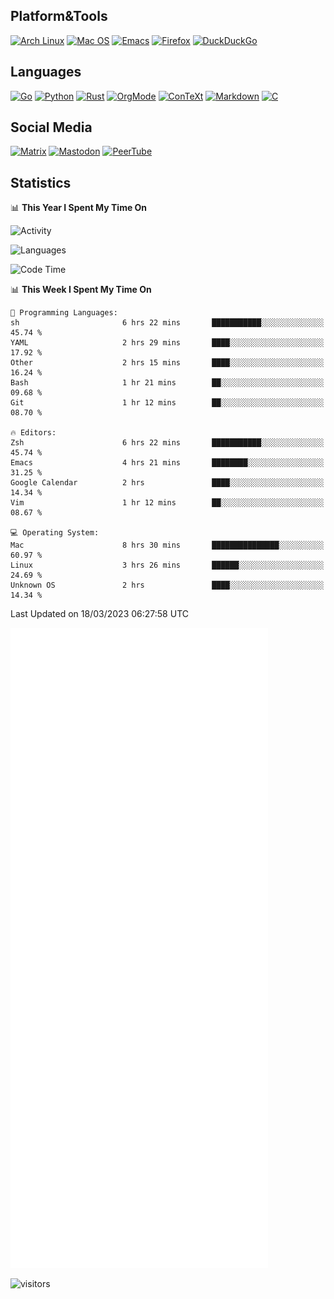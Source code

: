 ## Platform&Tools

[![Arch Linux](https://img.shields.io/badge/ArchLinux-1793D1?logo=arch-linux&logoColor=fff&style=flat-square)](https://archlinux.org/)
[![Mac OS](https://img.shields.io/badge/MacOS-000000?style=flat-square&logo=macos&logoColor=F0F0F0)](https://www.apple.com/macos/)
[![Emacs](https://img.shields.io/badge/Emacs-%237F5AB6.svg?&style=flat-square&logo=gnu-emacs&logoColor=white)](https://www.gnu.org/software/emacs/)
[![Firefox](https://img.shields.io/badge/Firefox-FF7139?style=flat-square&logo=Firefox-Browser&logoColor=white)](https://firefox.com/)
[![DuckDuckGo](https://img.shields.io/badge/DuckDuckGo-DE5833?style=flat-square&logo=DuckDuckGo&logoColor=white)](https://duckduckgo.com/)

## Languages

[![Go](https://img.shields.io/badge/Golang-%2300ADD8.svg?style=flat-square&logo=go&logoColor=white)](https://golang.org/)
[![Python](https://img.shields.io/badge/Python-3670A0?style=flat-square&logo=python&logoColor=ffdd54)](https://www.python.org/)
[![Rust](https://img.shields.io/badge/Rust-%23000000.svg?style=flat-square&logo=rust&logoColor=white)](https://www.rust-lang.org/)
[![OrgMode](https://img.shields.io/badge/OrgMode-%23000000.svg?style=flat-square&logo=org&logoColor=white)](https://orgmode.org/)
[![ConTeXt](https://img.shields.io/badge/ConTeXt-%23008080.svg?style=flat-square&logo=latex&logoColor=white)](https://contextgarden.net/)
[![Markdown](https://img.shields.io/badge/MarkDown-%23000000.svg?style=flat-square&logo=markdown&logoColor=white)](https://daringfireball.net/projects/markdown/)
[![C](https://img.shields.io/badge/C-%2300599C.svg?style=flat-square&logo=c&logoColor=white)](https://www.iso.org/standard/74528.html)

## Social Media
<!--[![Telegram](https://img.shields.io/badge/SteamedFish-2CA5E0?style=social&logo=telegram&logoColor=white)](https://t.me/SteamedFish)-->

[![Matrix](https://img.shields.io/badge/SteamedFish-2CA5E0?style=social&logo=matrix&logoColor=black)](https://matrix.to/#/@i:steamedfish.org)
[![Mastodon](https://img.shields.io/mastodon/follow/109596467238113271?domain=https%3A%2F%2Fmastodon.steamedfish.org%2F&style=social)](https://steamedfish.org/@SteamedFish)
[![PeerTube](https://img.shields.io/badge/PeerTube-23000000.svg?logo=peertube&style=social)](https://peertube.steamedfish.org/)

## Statistics


📊 **This Year I Spent My Time On** 

![Activity](https://wakatime.com/share/@SteamedFish/7529f30a-f1b7-40a4-8d09-e6d855cb7a13.png)

![Languages](https://wakatime.com/share/@SteamedFish/1c5e5366-0e9e-40d8-ac85-d630f61b69c6.svg)

<!--START_SECTION:waka-->
![Code Time](http://img.shields.io/badge/Code%20Time-2%2C356%20hrs%2057%20mins-blue)

📊 **This Week I Spent My Time On** 

```text
💬 Programming Languages: 
sh                       6 hrs 22 mins       ███████████░░░░░░░░░░░░░░   45.74 % 
YAML                     2 hrs 29 mins       ████░░░░░░░░░░░░░░░░░░░░░   17.92 % 
Other                    2 hrs 15 mins       ████░░░░░░░░░░░░░░░░░░░░░   16.24 % 
Bash                     1 hr 21 mins        ██░░░░░░░░░░░░░░░░░░░░░░░   09.68 % 
Git                      1 hr 12 mins        ██░░░░░░░░░░░░░░░░░░░░░░░   08.70 % 

🔥 Editors: 
Zsh                      6 hrs 22 mins       ███████████░░░░░░░░░░░░░░   45.74 % 
Emacs                    4 hrs 21 mins       ████████░░░░░░░░░░░░░░░░░   31.25 % 
Google Calendar          2 hrs               ████░░░░░░░░░░░░░░░░░░░░░   14.34 % 
Vim                      1 hr 12 mins        ██░░░░░░░░░░░░░░░░░░░░░░░   08.67 % 

💻 Operating System: 
Mac                      8 hrs 30 mins       ███████████████░░░░░░░░░░   60.97 % 
Linux                    3 hrs 26 mins       ██████░░░░░░░░░░░░░░░░░░░   24.69 % 
Unknown OS               2 hrs               ████░░░░░░░░░░░░░░░░░░░░░   14.34 % 
```


 Last Updated on 18/03/2023 06:27:58 UTC
<!--END_SECTION:waka-->


![Metrics](https://github.com/SteamedFish/SteamedFish/blob/master/github-metrics.svg)


![visitors](https://visitor-badge.laobi.icu/badge?page_id=SteamedFish.SteamedFish)
